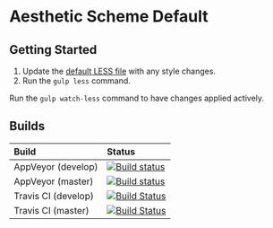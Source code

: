 # Aesthetic Scheme Default

## Getting Started

1. Update the [default LESS file](./src/less/default.less) with any style changes.
2. Run the ```gulp less``` command.

Run the ```gulp watch-less``` command to have changes applied actively.

## Builds

| Build | Status |
| :--- | :--- |
| AppVeyor (develop) | [![Build status](https://ci.appveyor.com/api/projects/status/hcc9dgl67mmrae2g/branch/develop?svg=true)](https://ci.appveyor.com/project/gregoryjenk/gregoryjenk-aesthetic/branch/develop) |
| AppVeyor (master) | [![Build status](https://ci.appveyor.com/api/projects/status/hcc9dgl67mmrae2g/branch/master?svg=true)](https://ci.appveyor.com/project/gregoryjenk/gregoryjenk-aesthetic/branch/master) |
| Travis CI (develop) | [![Build Status](https://travis-ci.org/gregoryjenk/GregoryJenk.Aesthetic.svg?branch=develop)](https://travis-ci.org/gregoryjenk/GregoryJenk.Aesthetic) |
| Travis CI (master) | [![Build Status](https://travis-ci.org/gregoryjenk/GregoryJenk.Aesthetic.svg?branch=master)](https://travis-ci.org/gregoryjenk/GregoryJenk.Aesthetic) |